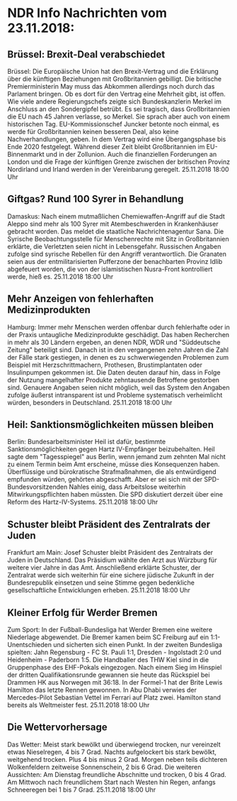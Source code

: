# NDR Info Nachrichten vom 23.11.2018:


## Brüssel: Brexit-Deal verabschiedet
Brüssel: Die Europäische Union hat den Brexit-Vertrag und die Erklärung über die künftigen Beziehungen mit Großbritannien gebilligt. Die britische Premierministerin May muss das Abkommen allerdings noch durch das Parlament bringen. Ob es dort für den Vertrag eine Mehrheit gibt, ist offen. Wie viele andere Regierungschefs zeigte sich Bundeskanzlerin Merkel im Anschluss an den Sondergipfel betrübt. Es sei tragisch, dass Großbritannien die EU nach 45 Jahren verlasse, so Merkel. Sie sprach aber auch von einem historischen Tag. EU-Kommissionschef Juncker betonte noch einmal, es werde für Großbritannien keinen besseren Deal, also keine Nachverhandlungen, geben. In dem Vertrag wird eine Übergangsphase bis Ende 2020 festgelegt. Während dieser Zeit bleibt Großbritannien im EU-Binnenmarkt und in der Zollunion. Auch die finanziellen Forderungen an London und die Frage der künftigen Grenze zwischen der britischen Provinz Nordirland und Irland werden in der Vereinbarung geregelt. 25.11.2018 18:00 Uhr 

## Giftgas? Rund 100 Syrer in Behandlung
Damaskus: Nach einem mutmaßlichen Chemiewaffen-Angriff auf die Stadt Aleppo sind mehr als 100 Syrer mit Atembeschwerden in Krankenhäuser gebracht worden. Das meldet die staatliche Nachrichtenagentur Sana. Die Syrische Beobachtungsstelle für Menschenrechte mit Sitz in Großbritannien erklärte, die Verletzten seien nicht in Lebensgefahr. Russischen Angaben zufolge sind syrische Rebellen für den Angriff verantwortlich. Die Granaten seien aus der entmilitarisierten Pufferzone der benachbarten Provinz Idlib abgefeuert worden, die von der islamistischen Nusra-Front kontrolliert werde, hieß es. 25.11.2018 18:00 Uhr 

## Mehr Anzeigen von fehlerhaften Medizinprodukten
Hamburg: Immer mehr Menschen werden offenbar durch fehlerhafte oder in der Praxis untaugliche Medizinprodukte geschädigt. Das haben Recherchen in mehr als 30 Ländern ergeben, an denen NDR, WDR und "Süddeutsche Zeitung" beteiligt sind. Danach ist in den vergangenen zehn Jahren die Zahl der Fälle stark gestiegen, in denen es zu schwerwiegenden Problemen zum Beispiel mit Herzschrittmachern, Prothesen, Brustimplantaten oder Insulinpumpen gekommen ist. Die Daten deuten darauf hin, dass in Folge der Nutzung mangelhafter Produkte zehntausende Betroffene gestorben sind. Genauere Angaben seien nicht möglich, weil das System den Angaben zufolge äußerst intransparent ist und Probleme systematisch verheimlicht würden, besonders in Deutschland. 25.11.2018 18:00 Uhr 

## Heil: Sanktionsmöglichkeiten müssen bleiben
Berlin:	Bundesarbeitsminister Heil ist dafür, bestimmte Sanktionsmöglichkeiten gegen Hartz IV-Empfänger beizubehalten. Heil sagte dem "Tagesspiegel" aus Berlin, wenn jemand zum zehnten Mal nicht zu einem Termin beim Amt erscheine, müsse dies Konsequenzen haben. Überflüssige und bürokratische Strafmaßnahmen, die als entwürdigend empfunden würden, gehörten abgeschafft. Aber er sei sich mit der SPD-Bundesvorsitzenden Nahles einig, dass Arbeitslose weiterhin Mitwirkungspflichten haben müssten. Die SPD diskutiert derzeit über eine Reform des Hartz-IV-Systems. 25.11.2018 18:00 Uhr 

## Schuster bleibt Präsident des Zentralrats der Juden
Frankfurt am Main: Josef Schuster bleibt Präsident des Zentralrats der Juden in Deutschland. Das Präsidium wählte den Arzt aus Würzburg für weitere vier Jahre in das Amt. Anschließend erklärte Schuster, der Zentralrat werde sich weiterhin für eine sichere jüdische Zukunft in der Bundesrepublik einsetzen und seine Stimme gegen bedenkliche gesellschaftliche Entwicklungen erheben. 25.11.2018 18:00 Uhr 

## Kleiner Erfolg für Werder Bremen
Zum Sport: In der Fußball-Bundesliga hat Werder Bremen eine weitere Niederlage abgewendet. Die Bremer kamen beim SC Freiburg auf ein 1:1-Unentschieden und sicherten sich einen Punkt. In der zweiten Bundesliga spielten:
Jahn Regensburg - FC St. Pauli 1:1,
Dresden - Ingolstadt 2:0
und Heidenheim -  Paderborn 1:5. Die Handballer des THW Kiel sind in die Gruppenphase des EHF-Pokals eingezogen. Nach einem Sieg im Hinspiel der dritten Qualifikationsrunde gewannen sie heute das Rückspiel bei Drammen HK aus Norwegen mit 36:18. In der Formel-1 hat der Brite Lewis Hamilton das letzte Rennen gewonnen. In Abu Dhabi verwies der Mercedes-Pilot Sebastian Vettel im Ferrari auf Platz zwei. Hamilton stand bereits als Weltmeister fest. 25.11.2018 18:00 Uhr 

## Die Wettervorhersage
Das Wetter: Meist stark bewölkt und überwiegend trocken, nur vereinzelt etwas Nieselregen, 4 bis 7 Grad. Nachts aufgelockert bis stark bewölkt, weitgehend trocken. Plus 4 bis minus 2 Grad. Morgen neben teils dichteren Wolkenfeldern zeitweise Sonnenschein, 2 bis 6 Grad. Die weiteren Aussichten: Am Dienstag freundliche Abschnitte und trocken, 0 bis 4 Grad. Am Mittwoch nach freundlichem Start nach Westen hin Regen, anfangs Schneeregen bei 1 bis 7 Grad. 25.11.2018 18:00 Uhr 

